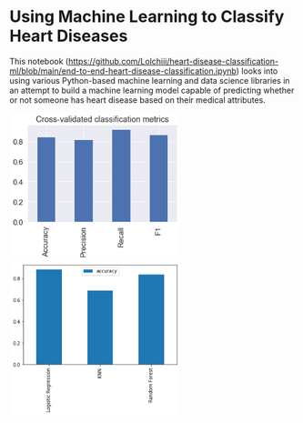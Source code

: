 # Using Machine Learning to Classify Heart Diseases
This notebook (https://github.com/Lolchiii/heart-disease-classification-ml/blob/main/end-to-end-heart-disease-classification.ipynb) looks into using various Python-based machine learning and data science libraries in an attempt to build a machine learning model capable of predicting whether or not someone has heart disease based on their medical attributes.

<img src="./Metrics.png" width="300">
<img src="./Comparison.png" width="300">
